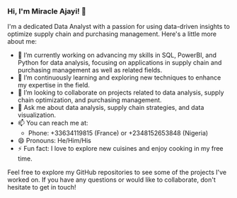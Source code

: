 ### Hi, I'm Miracle Ajayi! 👋

I'm a dedicated Data Analyst with a passion for using data-driven insights to optimize supply chain and purchasing management. Here's a little more about me:

- 🔭 I’m currently working on advancing my skills in SQL, PowerBI, and Python for data analysis, focusing on applications in supply chain and purchasing management as well as related fields.
- 🌱 I’m continuously learning and exploring new techniques to enhance my expertise in the field.
- 👯 I’m looking to collaborate on projects related to data analysis, supply chain optimization, and purchasing management.
- 💬 Ask me about data analysis, supply chain strategies, and data visualization.
- 📫 You can reach me at:
  - Phone: +33634119815 (France) or +2348152653848 (Nigeria)
- 😄 Pronouns: He/Him/His
- ⚡ Fun fact: I love to explore new cuisines and enjoy cooking in my free time.

Feel free to explore my GitHub repositories to see some of the projects I've worked on. If you have any questions or would like to collaborate, don't hesitate to get in touch!
